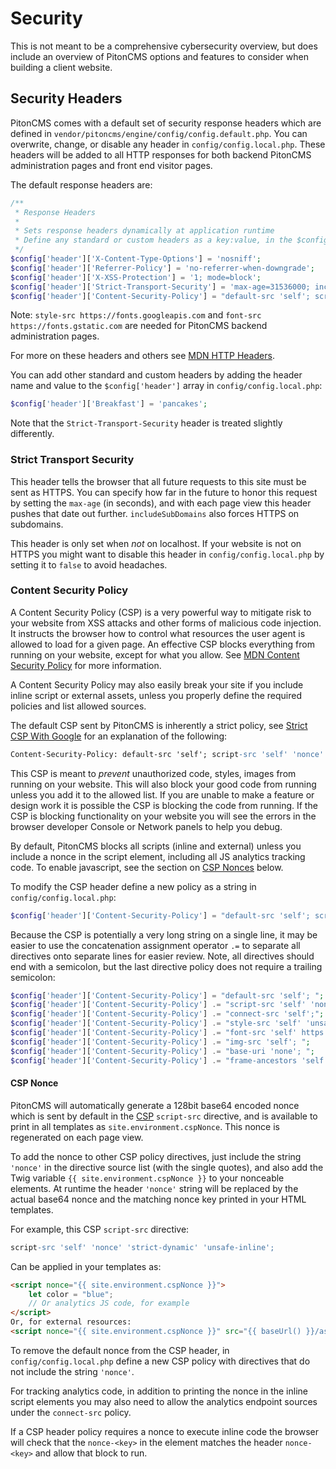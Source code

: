# Security

This is not meant to be a comprehensive cybersecurity overview, but does include an overview of PitonCMS options and features to consider when building a client website.

## Security Headers
PitonCMS comes with a default set of security response headers which are defined in `vendor/pitoncms/engine/config/config.default.php`. You can overwrite, change, or disable any header in `config/config.local.php`. These headers will be added to all HTTP responses for both backend PitonCMS administration pages and front end visitor pages.

The default response headers are:

```php
/**
 * Response Headers
 *
 * Sets response headers dynamically at application runtime
 * Define any standard or custom headers as a key:value, in the $config['header'] array in config.local.php
 */
$config['header']['X-Content-Type-Options'] = 'nosniff';
$config['header']['Referrer-Policy'] = 'no-referrer-when-downgrade';
$config['header']['X-XSS-Protection'] = '1; mode=block';
$config['header']['Strict-Transport-Security'] = 'max-age=31536000; includeSubDomains';
$config['header']['Content-Security-Policy'] = "default-src 'self'; script-src 'self' 'nonce' 'strict-dynamic' 'unsafe-inline'; connect-src 'self'; style-src 'self' 'unsafe-inline' https://fonts.googleapis.com; font-src 'self' https://fonts.gstatic.com; img-src 'self'; base-uri 'none'; frame-ancestors 'none'";
```
Note: `style-src https://fonts.googleapis.com` and `font-src https://fonts.gstatic.com` are needed for PitonCMS backend administration pages.

For more on these headers and others see [MDN HTTP Headers](https://developer.mozilla.org/en-US/docs/Web/HTTP/Headers).

You can add other standard and custom headers by adding the header name and value to the `$config['header']` array in `config/config.local.php`:

```php
$config['header']['Breakfast'] = 'pancakes';
```

Note that the `Strict-Transport-Security` header is treated slightly differently.

### Strict Transport Security
This header tells the browser that all future requests to this site must be sent as HTTPS. You can specify how far in the future to honor this request by setting the `max-age` (in seconds), and with each page view this header pushes that date out further. `includeSubDomains` also forces HTTPS on subdomains.

This header is only set when _not_ on localhost. If your website is not on HTTPS you might want to disable this header in `config/config.local.php` by setting it to `false` to avoid headaches.

### Content Security Policy
A Content Security Policy (CSP) is a very powerful way to mitigate risk to your website from XSS attacks and other forms of malicious code injection. It instructs the browser how to control what resources the user agent is allowed to load for a given page. An effective CSP blocks everything from running on your website, except for what you allow. See [MDN Content Security Policy](https://developer.mozilla.org/en-US/docs/Web/HTTP/Headers/Content-Security-Policy) for more information.

A Content Security Policy may also easily break your site if you include inline script or external assets, unless you properly define the required policies and list allowed sources.

The default CSP sent by PitonCMS is inherently a strict policy, see [Strict CSP With Google](https://csp.withgoogle.com/docs/strict-csp.html) for an explanation of the following:

```apache
Content-Security-Policy: default-src 'self'; script-src 'self' 'nonce' 'strict-dynamic' 'unsafe-inline'; connect-src 'self'; style-src 'self' 'unsafe-inline' https://fonts.googleapis.com; font-src 'self' https://fonts.gstatic.com; img-src 'self'; base-uri 'none'; frame-ancestors 'self'
```

This CSP is meant to _prevent_ unauthorized code, styles, images from running on your website. This will also block your good code from running unless you add it to the allowed list. If you are unable to make a feature or design work it is possible the CSP is blocking the code from running. If the CSP is blocking functionality on your website you will see the errors in the browser developer Console or Network panels to help you debug.

By default, PitonCMS blocks all scripts (inline and external) unless you include a nonce in the script element, including all JS analytics tracking code. To enable javascript, see the section on [CSP Nonces](#csp-nonce) below.

To modify the CSP header define a new policy as a string in `config/config.local.php`:

```php
$config['header']['Content-Security-Policy'] = "default-src 'self'; script-src 'strict-dynamic'; img-src *";
```

Because the CSP is potentially a very long string on a single line, it may be easier to use the concatenation assignment operator `.=` to separate all directives onto separate lines for easier review. Note, all directives should end with a semicolon, but the last directive policy does not require a trailing semicolon:

```php
$config['header']['Content-Security-Policy'] = "default-src 'self'; ";
$config['header']['Content-Security-Policy'] .= "script-src 'self' 'nonce' 'strict-dynamic' 'unsafe-inline'; ";
$config['header']['Content-Security-Policy'] .= "connect-src 'self';";
$config['header']['Content-Security-Policy'] .= "style-src 'self' 'unsafe-inline' https://fonts.googleapis.com; ";
$config['header']['Content-Security-Policy'] .= "font-src 'self' https://fonts.gstatic.com; ";
$config['header']['Content-Security-Policy'] .= "img-src 'self'; ";
$config['header']['Content-Security-Policy'] .= "base-uri 'none'; ";
$config['header']['Content-Security-Policy'] .= "frame-ancestors 'self' ";
```

#### CSP Nonce
PitonCMS will automatically generate a 128bit base64 encoded nonce which is sent by default in the [CSP](#content-security-policy) `script-src` directive, and is available to print in all templates as `site.environment.cspNonce`. This nonce is regenerated on each page view.

To add the nonce to other CSP policy directives, just include the string `'nonce'` in the directive source list (with the single quotes), and also add the Twig variable `{{ site.environment.cspNonce }}` to your nonceable elements. At runtime the header `'nonce'` string will be replaced by the actual base64 nonce and the matching nonce key printed in your HTML templates.

For example, this CSP `script-src` directive:

```apache
script-src 'self' 'nonce' 'strict-dynamic' 'unsafe-inline';
```

Can be applied in your templates as:

```html
<script nonce="{{ site.environment.cspNonce }}">
    let color = "blue";
    // Or analytics JS code, for example
</script>
Or, for external resources:
<script nonce="{{ site.environment.cspNonce }}" src="{{ baseUrl() }}/assets/js/custom.js"></script>
```

To remove the default nonce from the CSP header, in `config/config.local.php` define a new CSP policy with directives that do not include the string `'nonce'`.

For tracking analytics code, in addition to printing the nonce in the inline script elements you may also need to allow the analytics endpoint sources under the `connect-src` policy.

If a CSP header policy requires a nonce to execute inline code the browser will check that the `nonce-<key>` in the element matches the header `nonce-<key>` and allow that block to run.